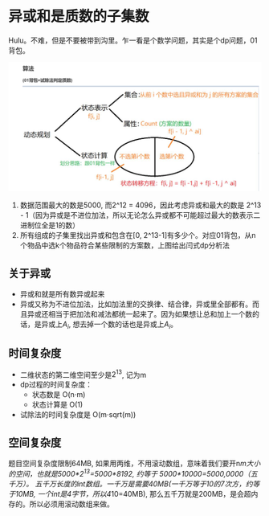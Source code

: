 # 异或和是质数的子集数

Hulu。不难，但是不要被带到沟里。乍一看是个数学问题，其实是个dp问题，01背包。

![](imgs/1.png)

1. 数据范围最大的数是5000, 而2^12 = 4096，因此考虑异或和最大的数是 2^13 - 1（因为异或是不进位加法，所以无论怎么异或都不可能超过最大的数表示二进制位全是1的数）
2. 所有组成的子集里找出异或和包含在[0, 2^13-1]有多少个。对应01背包，从n个物品中选k个物品符合某些限制的方案数，上图给出闫式dp分析法

## 关于异或

- 异或和就是所有数异或起来
- 异或又称为不进位加法，比如加法里的交换律、结合律，异或里全部都有。而且异或还相当于把加法和减法都统一起来了。因为如果想让总和加上一个数的话，是异或上$A_i$, 想去掉一个数的话也是异或上$A_i$。

## 时间复杂度

- 二维状态的第二维空间至少是$2^{13}$, 记为m
- dp过程的时间复杂度：
  - 状态数是 O(n⋅m)
  - 状态计算是 O(1)
- 试除法的时间复杂度是 O(m⋅sqrt(m))

## 空间复杂度

题目空间复杂度限制64MB, 如果用两维，不用滚动数组，意味着我们要开n*m大小的空间，也就是5000\*$2^{13}$=5000\*8192, 约等于 5000\*10000=5000,0000（五千万）。 五千万长度的int数组。一千万是需要40MB(一千万等于10的7次方，约等于10MB, 一个int是4字节，所以4*10=40MB), 那么五千万就是200MB，是会超内存的。所以必须用滚动数组来做。
